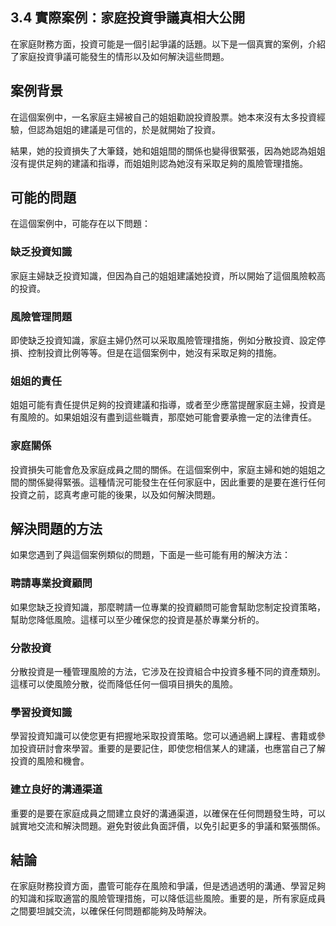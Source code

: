 ## 3.4 實際案例：家庭投資爭議真相大公開

在家庭財務方面，投資可能是一個引起爭議的話題。以下是一個真實的案例，介紹了家庭投資爭議可能發生的情形以及如何解決這些問題。

## 案例背景

在這個案例中，一名家庭主婦被自己的姐姐勸說投資股票。她本來沒有太多投資經驗，但認為姐姐的建議是可信的，於是就開始了投資。

結果，她的投資損失了大筆錢，她和姐姐間的關係也變得很緊張，因為她認為姐姐沒有提供足夠的建議和指導，而姐姐則認為她沒有采取足夠的風險管理措施。

## 可能的問題

在這個案例中，可能存在以下問題：

### 缺乏投資知識

家庭主婦缺乏投資知識，但因為自己的姐姐建議她投資，所以開始了這個風險較高的投資。

### 風險管理問題

即使缺乏投資知識，家庭主婦仍然可以采取風險管理措施，例如分散投資、設定停損、控制投資比例等等。但是在這個案例中，她沒有采取足夠的措施。

### 姐姐的責任

姐姐可能有責任提供足夠的投資建議和指導，或者至少應當提醒家庭主婦，投資是有風險的。如果姐姐沒有盡到這些職責，那麼她可能會要承擔一定的法律責任。

### 家庭關係

投資損失可能會危及家庭成員之間的關係。在這個案例中，家庭主婦和她的姐姐之間的關係變得緊張。這種情況可能發生在任何家庭中，因此重要的是要在進行任何投資之前，認真考慮可能的後果，以及如何解決問題。

## 解決問題的方法

如果您遇到了與這個案例類似的問題，下面是一些可能有用的解決方法：

### 聘請專業投資顧問

如果您缺乏投資知識，那麼聘請一位專業的投資顧問可能會幫助您制定投資策略，幫助您降低風險。這樣可以至少確保您的投資是基於專業分析的。

### 分散投資

分散投資是一種管理風險的方法，它涉及在投資組合中投資多種不同的資產類別。這樣可以使風險分散，從而降低任何一個項目損失的風險。

### 學習投資知識

學習投資知識可以使您更有把握地采取投資策略。您可以通過網上課程、書籍或參加投資研討會來學習。重要的是要記住，即使您相信某人的建議，也應當自己了解投資的風險和機會。

### 建立良好的溝通渠道

重要的是要在家庭成員之間建立良好的溝通渠道，以確保在任何問題發生時，可以誠實地交流和解決問題。避免對彼此負面評價，以免引起更多的爭議和緊張關係。

## 結論

在家庭財務投資方面，盡管可能存在風險和爭議，但是透過透明的溝通、學習足夠的知識和採取適當的風險管理措施，可以降低這些風險。重要的是，所有家庭成員之間要坦誠交流，以確保任何問題都能夠及時解決。